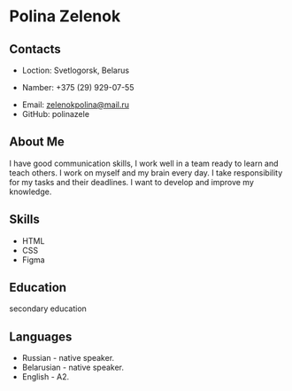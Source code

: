 # Polina Zelenok
## Contacts
* Loction: Svetlogorsk, Belarus
- Namber: +375 (29) 929-07-55
+ Email: zelenokpolina@mail.ru
+ GitHub: polinazele
## About Me

I have good communication skills, I work well in a team ready to learn and teach others. I work on myself and my brain every day.
I take responsibility for my tasks and their deadlines. I want to develop and improve my knowledge.
## Skills
* HTML
* CSS
* Figma
## Education
secondary education
## Languages
* Russian - native speaker.
* Belarusian - native speaker.
* English - A2.
